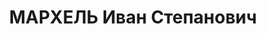 ---
title: МАРХЕЛЬ Иван Степанович
description: "1903 г.р., м.р.: д.Доманово Бычинской вол. Слонимского уезда Гродненской\
  \ обл., белорус, образование: начальное\n Токарь в депо ст. Болотное\n прож.: Новосибирская\
  \ обл., с. Болотное\n арестован 26.02.1937\n Обвинение: в участии в японо-троцкистской\
  \ шпионско-диверсионной террористич. группе, ст. 58-1а,8,9,11 УК РСФСР.\n Приговор:\
  \ Военной коллегией Верх. суда СССР, 31.10.1937 — ВМН\n Расстрелян 31.10.1937\n\
  \ Реабилитация: 15.09.1961"
---